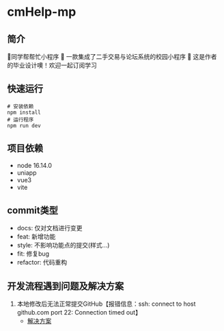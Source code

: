# cmHelp-mp
## 简介
:book:同学帮帮忙小程序
:thought_balloon: 一款集成了二手交易与论坛系统的校园小程序
:speech_balloon: 这是作者的毕业设计噢！欢迎一起订阅学习

## 快速运行
```
# 安装依赖
npm install
# 运行程序
npm run dev
```

## 项目依赖
- node 16.14.0
- uniapp
- vue3
- vite

## commit类型
- docs: 仅对文档进行变更
- feat: 新增功能
- style: 不影响功能点的提交(样式...)
- fit: 修复bug
- refactor: 代码重构

## 开发流程遇到问题及解决方案
1. 本地修改后无法正常提交GitHub【报错信息：ssh: connect to host github.com port 22: Connection timed out】
    - [解决方案](https://docs.github.com/zh/authentication/troubleshooting-ssh/using-ssh-over-the-https-port)
